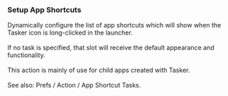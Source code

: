 ### Setup App Shortcuts

Dynamically configure the list of app shortcuts which will show when the
Tasker icon is long-clicked in the launcher.\
\
If no task is specified, that slot will receive the default appearance
and functionality.\
\
This action is mainly of use for child apps created with Tasker.\
\
See also: Prefs / Action / App Shortcut Tasks.
